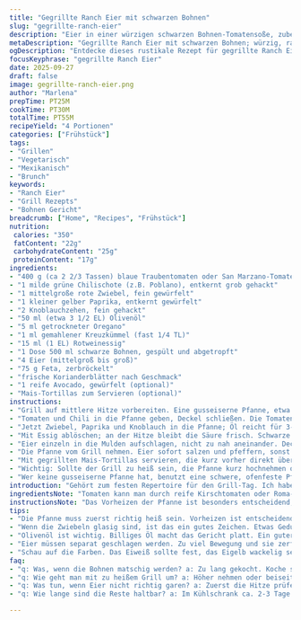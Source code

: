 ```yaml
---
title: "Gegrillte Ranch Eier mit schwarzen Bohnen"
slug: "gegrillte-ranch-eier"
description: "Eier in einer würzigen schwarzen Bohnen-Tomatensoße, zubereitet auf dem Grill in einer gusseisernen Pfanne. Mit Feta, Koriander und optional Avocado serviert. Ein rustikales Gericht mit rauchigem Aroma, perfekt für Brunch oder Mittagessen. Vegetarisch, glutenfrei und ohne Nüsse. Würzige, frische und herzhafte Komponenten vereinen sich im direkten Feuer. Kein Herd nötig, alles läuft auf dem Grill ab – ideal für draußen. Der scharfe Jalapeño bringt die nötige Hitze, während pfeffrige Noten von Kreuzkümmel und Oregano dazu beitragen, die Tiefe zu schaffen. Ein bisschen Säure vom Rotweinessig sorgt für Spannung. Das Ergebnis: weiche Eiweiß mit flüssigem Eigelb, das in den Bohnen-Sud läuft. "
metaDescription: "Gegrillte Ranch Eier mit schwarzen Bohnen; würzig, rauchig, perfekt für den Grill-Tag. Ein rustikales, vegetarisches Gericht mit Feta und Koriander."
ogDescription: "Entdecke dieses rustikale Rezept für gegrillte Ranch Eier mit schwarzen Bohnen; ideal für Brunch oder Mittagessen. Vegetarisch, glutenfrei."
focusKeyphrase: "gegrillte Ranch Eier"
date: 2025-09-27
draft: false
image: gegrillte-ranch-eier.png
author: "Marlena"
prepTime: PT25M
cookTime: PT30M
totalTime: PT55M
recipeYield: "4 Portionen"
categories: ["Frühstück"]
tags:
- "Grillen"
- "Vegetarisch"
- "Mexikanisch"
- "Brunch"
keywords:
- "Ranch Eier"
- "Grill Rezepts"
- "Bohnen Gericht"
breadcrumb: ["Home", "Recipes", "Frühstück"]
nutrition: 
 calories: "350"
 fatContent: "22g"
 carbohydrateContent: "25g"
 proteinContent: "17g"
ingredients:
- "400 g (ca 2 2/3 Tassen) blaue Traubentomaten oder San Marzano-Tomaten alternativ"
- "1 milde grüne Chilischote (z.B. Poblano), entkernt grob gehackt"
- "1 mittelgroße rote Zwiebel, fein gewürfelt"
- "1 kleiner gelber Paprika, entkernt gewürfelt"
- "2 Knoblauchzehen, fein gehackt"
- "50 ml (etwa 3 1/2 EL) Olivenöl"
- "5 ml getrockneter Oregano"
- "1 ml gemahlener Kreuzkümmel (fast 1/4 TL)"
- "15 ml (1 EL) Rotweinessig"
- "1 Dose 500 ml schwarze Bohnen, gespült und abgetropft"
- "4 Eier (mittelgroß bis groß)"
- "75 g Feta, zerbröckelt"
- "frische Korianderblätter nach Geschmack"
- "1 reife Avocado, gewürfelt (optional)"
- "Mais-Tortillas zum Servieren (optional)"
instructions:
- "Grill auf mittlere Hitze vorbereiten. Eine gusseiserne Pfanne, etwa 25 cm Durchmesser, auf den Grillrost setzen, 5-6 Minuten vorheizen lassen; die Pfanne sollte spürbar heiß sein, aber nicht rauchen."
- "Tomaten und Chili in die Pfanne geben, Deckel schließen. Die Tomaten platzen hören, 7–9 Minuten garen, gelegentlich mit einem Holzlöffel umrühren. Die Flüssigkeit fängt an, Farbe zu verändern und duftet konzentriert. Nicht zu oft rühren, sonst wird es matschig. Dann in eine Schüssel umfüllen; Saft zurücklassen."
- "Jetzt Zwiebel, Paprika und Knoblauch in die Pfanne; Öl reicht für 3-4 Minuten, bis die Zwiebeln glasig sind und der Paprika weich wird. Holzlöffel benutzen zum Rühren – Metall zerkratzt die Pfanne, und Holz fühlt sich besser an. Oregano und Kreuzkümmel zugeben, 1 Minute weiterbraten, bis es aromatisch wird."
- "Mit Essig ablöschen; an der Hitze bleibt die Säure frisch. Schwarze Bohnen rein und zwei Drittel der Tomaten wieder rein. Salz und Pfeffer rein, ordentlich würzen, sonst schmeckt es fad. Mit einem Löffel vier Vertiefungen in der Pfanne drücken, je mindestens 5 cm breit, um Platz für die Eier zu schaffen."
- "Eier einzeln in die Mulden aufschlagen, nicht zu nah aneinander. Deckel schließen, 5-7 Minuten garen. Weiß muss fest sein – sanft mit Finger prüfen –, Gelb soll flüssig bleiben, sachte wackeln die Eier leicht beim Bewegen der Pfanne."
- "Die Pfanne vom Grill nehmen. Eier sofort salzen und pfeffern, sonst zieht das Salz zu stark ins Eiweiß ein. Restliche Tomaten, Feta und Koriander drüberstreuen. Wer mag, würfelt die Avocado sofort darüber, damit sie nicht braun wird."
- "Mit gegrillten Mais-Tortillas servieren, die kurz vorher direkt über die Flamme gehalten werden, bis sie leicht Blasen werfen und char haben. Knackig, rauchig. Ein Trick: Tortillas in ein feuchtes Tuch wickeln, damit sie nach dem Anrösten nicht austrocknen."
- "Wichtig: Sollte der Grill zu heiß sein, die Pfanne kurz hochnehmen oder zur Seite schieben, damit das Ei langsam zieht. Garzeiten variieren je nach Hitze und Eiergröße stark. Am besten auf Farbe und Festigkeit verlassen, nicht auf Minute."
- "Wer keine gusseiserne Pfanne hat, benutzt eine schwere, ofenfeste Pfanne ohne Plastikgriff. Alternativ ein kleines Backblech mit Alufolie auslegen, Gemüse zuerst garen, dann Eier einfüllen und indirekt grillen. Aber kein Vergleich zur Pfanne wegen Wärmeleitung."
introduction: "Gehört zum festen Repertoire für den Grill-Tag. Ich habe das mehrfach ausprobiert – immer eine Herausforderung, Eier draußen auf den Punkt zu bekommen ohne Herd. Schwarze Bohnen geben Substanz, die Tomaten sorgen für frische Säure. Der Trick ist die Pfanne auf mittlerer Hitze, nicht zu heiß, sonst sind die Eier zäh oder die Tomaten zu Mus zerfallen. Dazu der rauchige Grillgeschmack – das kann man sich nicht im Topf erkaufen. Das Gericht verträgt auch etwas Chili mehr, je nach Mute. Avocado frisch dazu erhöht Cremigkeit, Fetakäse bringt salzige Kontraste. Koriander ist Pflicht, selbst wenn man sonst skeptisch ist – er rundet alles ab. Die Kombination aus Texturen und Temperaturen – weiche Bohnen, cremiger Feta, fließende Eigelb – entfalten sich erst am Grill richtig, nicht im Bräter."
ingredientsNote: "Tomaten kann man durch reife Kirschtomaten oder Roma-Tomaten ersetzen, je nach Saison; mehr Flüssigkeit ggf. reduzieren. Statt Serrano oder Jalapeño hat sich der milde Poblano bewährt – gibt Struktur ohne zu scharf zu sein, vor allem für Kinder geeignet. Gelber Paprika ist optisch schön; rote oder grüne Paprika sind voll in Ordnung. Olivenöl darf nicht billig sein, sonst wird der Geschmack flach. Schwarze Bohnen aus der Dose funktionieren am besten, selbstgekochte gehen auch, brauchen aber mehr Flüssigkeit. Für Feta kann auch Ziegenkäse verwendet werden, der gibt eine andere Säurenote. Korianderersatz: frische Petersilie, aber wirkt anders. Der Essig kann durch Limettensaft ersetzt werden, bringt aber eine andere Säure. Avocado nur frisch verwenden, sonst wird sie schnell matschig oder braun."
instructionsNote: "Das Vorheizen der Pfanne ist besonders entscheidend, besonders auf dem Grill, der unregelmäßig heiß sein kann. Der erste Schritt mit den Tomaten ist nicht nur für den Geschmack, sondern auch für die Feuchtigkeit und Textur wichtig – hier zeigt sich, wann die Tomaten platzen und Saft verlieren. Ebenso das Andünsten von Zwiebeln und Paprika – sanft, nicht anbrennen lassen, sonst Bitterkeit. Gewürze erst gegen Ende kurz mitbraten, um ihr Aroma zu aktivieren ohne zu verbrennen. Das Aufschlagen der Eier direkt in die Bohnenmischung erfordert Ruhe – zu früh umgerührt und Eier zerfallen, zu lange und sie werden übergart. Geschmacklich nehme ich mir immer die Freiheit, mit Salz und Pfeffer am Schluss noch mal nachzuwürgen. Das ganze Gericht ist variabel, also lieber auch mal mit anderen Bohnensorten experimentieren – weiße Bohnen etwa geben mildere Note. Während des Grillens die Hitze beobachten; zu viel Flamme macht alles rauchig-bitter."
tips:
- "Die Pfanne muss zuerst richtig heiß sein. Vorheizen ist entscheidend. Minutengenau helfen nicht; beobachte die Tomaten. Sie platzen und geben Aromen frei."
- "Wenn die Zwiebeln glasig sind, ist das ein gutes Zeichen. Etwas Geduld, dann kommt die Süße. Salzen erst am Schluss. Vorher könnte es bitter werden."
- "Olivenöl ist wichtig. Billiges Öl macht das Gericht platt. Ein guter Geschmack kommt von Qualität. Experimentiere auch mit Butter für mehr Tiefe."
- "Eier müssen separat geschlagen werden. Zu viel Bewegung und sie zerfallen. Behalte den Deckel während des Garens zu. Hitze bleibt stabil."
- "Schau auf die Farben. Das Eiweiß sollte fest, das Eigelb wackelig sein. Ungeduld führt zu zähen Eiern. Kontrolle ist alles, überreizte Eier sind frustrierend."
faq:
- "q: Was, wenn die Bohnen matschig werden? a: Zu lang gekocht. Koche simpel und schau vorher. Mische bei Bedarf frische Bohnen rein."
- "q: Wie geht man mit zu heißem Grill um? a: Höher nehmen oder beiseite schieben. Kontrolle ist hier wichtig, Hitze springt ohne Vorwarnung."
- "q: Was tun, wenn Eier nicht richtig garen? a: Zuerst die Hitze prüfen. Vielleicht sind die Eier zu groß. Kleinere verwenden. Hitze muss konstant sein."
- "q: Wie lange sind die Reste haltbar? a: Im Kühlschrank ca. 2-3 Tage. Zu trocken? Kurz in die Mikrowelle, aber vorsichtig. Nicht übergaren."

---
```

